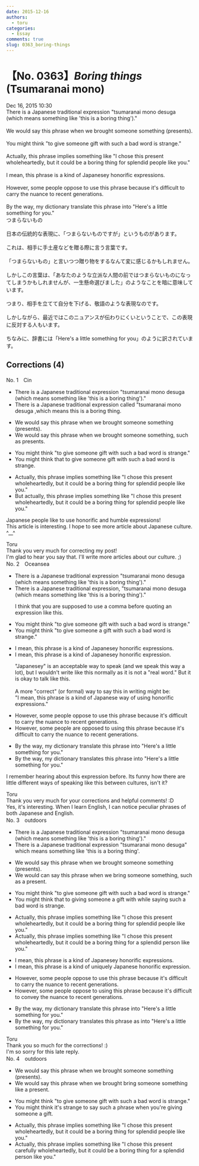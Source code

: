 ```yaml
---
date: 2015-12-16
authors:
  - toru
categories:
  - Essay
comments: true
slug: 0363_boring-things
---
```


# 【No. 0363】<strong><em>Boring things</strong></em> (Tsumaranai mono)
<div class="date">Dec 16, 2015 10:30</div>
<div id="post"><div id="body_show_ori">
There is a Japanese traditional expression "tsumaranai mono desuga (which means something like 'this is a boring thing')."<br/><br/>We would say this phrase when we brought someone something (presents).<br/><br/>You might think "to give someone gift with such a bad word is strange."<br/><br/>Actually, this phrase implies something like "I chose this present wholeheartedly, but it could be a boring thing for splendid people like you."<br/><br/>I mean, this phrase is a kind of Japanesey honorific expressions.<br/><br/>However, some people oppose to use this phrase because it's difficult to carry the nuance to recent generations.<br/><br/>By the way, my dictionary translate this phrase into "Here's a little something for you."
</div></div>

<!-- more -->

<div id="post_ja"><div id="body_show_mo">
つまらないもの<br/><br/>日本の伝統的な表現に、「つまらないものですが」というものがあります。<br/><br/>これは、相手に手土産などを贈る際に言う言葉です。<br/><br/>「つまらないもの」と言いつつ贈り物をするなんて変に感じるかもしれません。<br/><br/>しかしこの言葉は、「あなたのような立派な人間の前ではつまらないものになってしまうかもしれませんが、一生懸命選びました」のようなことを暗に意味しています。<br/><br/>つまり、相手を立てて自分を下げる、敬語のような表現なのです。<br/><br/>しかしながら、最近ではこのニュアンスが伝わりにくいということで、この表現に反対する人もいます。<br/><br/>ちなみに、辞書には「Here's a little something for you」のように訳されています。
</div></div>

## Corrections (4)
<div id="block"><div class="first_name"> No. 1　<span class="just_name">Cin</span></div><div id="block2">
<ul class="correction_field">
<li class="incorrect">There is a Japanese traditional expression "tsumaranai mono desuga (which means something like 'this is a boring thing')."</li>
<li class="corrected correct">
There is a Japanese traditional expression <span class="f_gray">called</span><span class="f_red"> </span>"tsumaranai mono desuga ,which means this is a boring thing.
</li>
</ul>
<ul class="correction_field">
<li class="incorrect">We would say this phrase when we brought someone something (presents).</li>
<li class="corrected correct">
We would say this phrase when we brought someone something, such as presents.
</li>
</ul>
<ul class="correction_field">
<li class="incorrect">You might think "to give someone gift with such a bad word is strange."</li>
<li class="corrected correct">
You might think that to give someone gift with such a bad word is strange.
</li>
</ul>
<ul class="correction_field">
<li class="incorrect">Actually, this phrase implies something like "I chose this present wholeheartedly, but it could be a boring thing for splendid people like you."</li>
<li class="corrected correct">
But actually, this phrase implies something like "I chose this present wholeheartedly, but it could be a boring thing for splendid people like you."
</li>
</ul>
<p class="comment_small">
 Japanese people like to use honorific and humble expressions!
 <br/>
 This article is interesting. I hope to see more article about Japanese culture. ^__^
</p>

</div><div class="name"><span class="just_name">Toru</span><br>
Thank you very much for correcting my post! <br/>I'm glad to hear you say that. I'll write more articles about our culture. ;)
</div>
</div>
<div id="block"><div class="first_name"> No. 2　<span class="just_name">Oceansea</span></div><div id="block2">
<ul class="correction_field">
<li class="incorrect">There is a Japanese traditional expression "tsumaranai mono desuga (which means something like 'this is a boring thing')."</li>
<li class="corrected correct">
There is a Japanese traditional expression, "tsumaranai mono desuga (which means something like 'this is a boring thing')."
<p class="correction_comment">I think that you are supposed to use a comma before quoting an expression like this.</p>
</li>
</ul>
<ul class="correction_field">
<li class="incorrect">You might think "to give someone gift with such a bad word is strange."</li>
<li class="corrected correct">
You might think "to give someone <span class="f_red">a</span> gift with such a bad word is strange."
</li>
</ul>
<ul class="correction_field">
<li class="incorrect">I mean, this phrase is a kind of Japanesey honorific expressions.</li>
<li class="corrected correct">
I mean, this phrase is a kind of Japanesey honorific expressio<span class="f_red">n</span>.
<p class="correction_comment">"Japanesey" is an acceptable way to speak (and we speak this way a lot), but I wouldn't write like this normally as it is not a "real word." But it is okay to talk like this.<br/><br/>A more "correct" (or formal) way to say this in writing might be:<br/>"I mean, this phrase is a kind of Japanese way of using honorific expressions."</p>
</li>
</ul>
<ul class="correction_field">
<li class="incorrect">However, some people oppose to use this phrase because it's difficult to carry the nuance to recent generations.</li>
<li class="corrected correct">
However, some people <span class="f_red">are </span>oppose<span class="f_red">d</span> to us<span class="f_blue">ing</span> this phrase because it's difficult to carry the nuance to recent generations.
</li>
</ul>
<ul class="correction_field">
<li class="incorrect">By the way, my dictionary translate this phrase into "Here's a little something for you."</li>
<li class="corrected correct">
By the way, my dictionary translate<span class="f_red">s</span> this phrase into "Here's a little something for you."
</li>
</ul>
<p class="comment_small">
 I remember hearing about this expression before. Its funny how there are little different ways of speaking like this between cultures, isn't it?
</p>

</div><div class="name"><span class="just_name">Toru</span><br>
Thank you very much for your corrections and helpful comments! :D<br/>Yes, it's interesting. When I learn English, I can notice peculiar phrases of both Japanese and English.
</div>
</div>
<div id="block"><div class="first_name"> No. 3　<span class="just_name">outdoors</span></div><div id="block2">
<ul class="correction_field">
<li class="incorrect">There is a Japanese traditional expression "tsumaranai mono desuga (which means something like 'this is a boring thing')."</li>
<li class="corrected correct">
There is a Japanese traditional expression "tsumaranai mono desuga<span class="f_blue">"</span> which means something like 'this is a boring thing'.
</li>
</ul>
<ul class="correction_field">
<li class="incorrect">We would say this phrase when we brought someone something (presents).</li>
<li class="corrected correct">
We <span class="sline">would</span> <span class="f_blue">can </span>say this phrase when we br<span class="f_blue">ing</span> someone something, <span class="f_blue">such as a </span>present.
</li>
</ul>
<ul class="correction_field">
<li class="incorrect">You might think "to give someone gift with such a bad word is strange."</li>
<li class="corrected correct">
You might think <span class="f_blue">that </span><span class="sline">to</span> giv<span class="f_blue">ing</span> someone <span class="f_red">a </span>gift <span class="sline">with</span> <span class="f_blue">while saying </span>such a bad word is strange.
</li>
</ul>
<ul class="correction_field">
<li class="incorrect">Actually, this phrase implies something like "I chose this present wholeheartedly, but it could be a boring thing for splendid people like you."</li>
<li class="corrected correct">
Actually, this phrase implies something like "I chose this present wholeheartedly, but it could be a boring thing for <span class="f_blue">a </span>splendid pe<span class="f_blue">rson</span> like you."
</li>
</ul>
<ul class="correction_field">
<li class="incorrect">I mean, this phrase is a kind of Japanesey honorific expressions.</li>
<li class="corrected correct">
I mean, this phrase is a <span class="sline">kind of</span> <span class="f_blue">uniquely </span>Japanese honorific expression.
</li>
</ul>
<ul class="correction_field">
<li class="incorrect">However, some people oppose to use this phrase because it's difficult to carry the nuance to recent generations.</li>
<li class="corrected correct">
However, some people oppose <span class="sline">to</span> us<span class="f_blue">ing</span> this phrase because it's difficult to c<span class="f_blue">onve</span>y the nuance to recent generations.
</li>
</ul>
<ul class="correction_field">
<li class="incorrect">By the way, my dictionary translate this phrase into "Here's a little something for you."</li>
<li class="corrected correct">
By the way, my dictionary translate<span class="f_red">s</span> this phrase <span class="f_blue">as</span> <span class="sline">into</span> "Here's a little something for you."
</li>
</ul>
</div><div class="name"><span class="just_name">Toru</span><br>
Thank you so much for the corrections! :)<br/>I'm so sorry for this late reply.
</div>
</div>
<div id="block"><div class="first_name"> No. 4　<span class="just_name">outdoors</span></div><div id="block2">
<ul class="correction_field">
<li class="incorrect">We would say this phrase when we brought someone something (presents).</li>
<li class="corrected correct">
We <span class="sline">would</span> say this phrase when we <span class="sline">brought</span> <span class="f_blue">bring</span> someone something <span class="f_blue">like a </span>present.
</li>
</ul>
<ul class="correction_field">
<li class="incorrect">You might think "to give someone gift with such a bad word is strange."</li>
<li class="corrected correct">
You might think <span class="f_blue">it's strange to say such a phrase when you're giving someone a gift.</span>
</li>
</ul>
<ul class="correction_field">
<li class="incorrect">Actually, this phrase implies something like "I chose this present wholeheartedly, but it could be a boring thing for splendid people like you."</li>
<li class="corrected correct">
Actually, this phrase implies something like "I chose this present <span class="f_blue">carefully</span> <span class="sline">wholeheartedly</span>, but it could be a boring thing for <span class="f_blue">a </span>splendid pe<span class="f_blue">rson</span> like you."
</li>
</ul>
</div></div>
